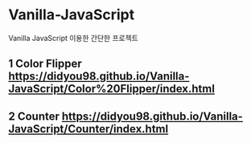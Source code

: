 # Vanilla-JavaScript
Vanilla JavaScript 이용한 간단한 프로젝트

## 1 Color Flipper https://didyou98.github.io/Vanilla-JavaScript/Color%20Flipper/index.html

## 2 Counter https://didyou98.github.io/Vanilla-JavaScript/Counter/index.html
